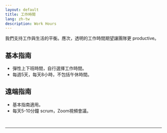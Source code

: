 ```yaml
---
layout: default
title: 工作時間
lang: zh-tw
description: Work Hours
---
```




我們支持工作與生活的平衡。應次，透明的工作時間期望讓團隊更 productive。

## 基本指南
* 彈性上下班時間，自行選擇工作時間。
* 每週5天，每天8小時，不包括午休時間。

## 遠端指南
* 基本指南適用。
* 每天5-10分鐘 scrum，Zoom視頻會議。

<br>

---

<br>

